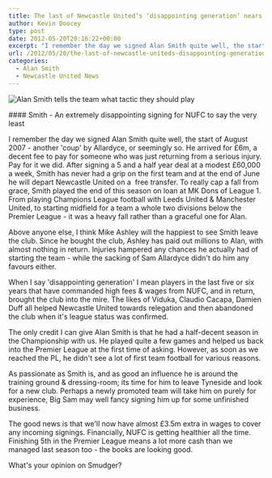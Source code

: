 ```yaml
---
title: The last of Newcastle United’s ‘disappointing generation’ nears the door
author: Kevin Doocey
type: post
date: 2012-05-20T20:16:22+00:00
excerpt: "I remember the day we signed Alan Smith quite well, the start of August 2007 - another 'coup' by Allardyce, or seemingly so. He arrived for £6m, a decent fee to pay.."
url: /2012/05/20/the-last-of-newcastle-uniteds-disappointing-generation-nears-the-door/
categories:
  - Alan Smith
  - Newcastle United News
---
```


![Alan Smith tells the team what tactic they should play](https://www.tynetime.com/wp-content/uploads/2012/05/Alan-Smith-Newcastle-2012.jpg "Alan-Smith-Newcastle-2012")

#### Smith - An extremely disappointing signing for NUFC to say the very least

I remember the day we signed Alan Smith quite well, the start of August 2007 - another 'coup' by Allardyce, or seemingly so. He arrived for £6m, a decent fee to pay for someone who was just returning from a serious injury. Pay for it we did. After signing a 5 and a half year deal at a modest £60,000 a week, Smith has never had a grip on the first team and at the end of June he will depart Newcastle United on a  free transfer. To really cap a fall from grace, Smith played the end of this season on loan at MK Dons of League 1. From playing Champions League football with Leeds United & Manchester United, to starting midfield for a team a whole two divisions below the Premier League - it was a heavy fall rather than a graceful one for Alan.

Above anyone else, I think Mike Ashley will the happiest to see Smith leave the club. Since he bought the club, Ashley has paid out millions to Alan, with almost nothing in return. Injuries hampered any chances he actually had of starting the team - while the sacking of Sam Allardyce didn't do him any favours either.

When I say 'disappointing generation' I mean players in the last five or six years that have commanded high fees & wages from NUFC, and in return, brought the club into the mire. The likes of Viduka, Claudio Cacapa, Damien Duff all helped Newcastle United towards relegation and then abandoned the club when it's league status was confirmed.

The only credit I can give Alan Smith is that he had a half-decent season in the Championship with us. He played quite a few games and helped us back into the Premier League at the first time of asking. However, as soon as we reached the PL, he didn't see a lot of first team football for various reasons.

As passionate as Smith is, and as good an influence he is around the training ground & dressing-room; its time for him to leave Tyneside and look for a new club. Perhaps a newly promoted team will take him on purely for experience, Big Sam may well fancy signing him up for some unfinished business.

The good news is that we'll now have almost £3.5m extra in wages to cover any incoming signings. Financially, NUFC is getting healthier all the time. Finishing 5th in the Premier League means a lot more cash than we managed last season too - the books are looking good.

What's your opinion on Smudger?
